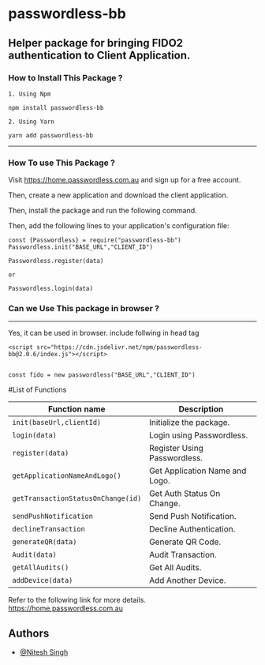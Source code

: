 

# passwordless-bb

Helper package for bringing FIDO2 authentication to Client Application.
---

### How to Install This Package ?
```
1. Using Npm

npm install passwordless-bb

2. Using Yarn

yarn add passwordless-bb

```

----
### How To use This Package ?

Visit https://home.passwordless.com.au and sign up for a free account.

Then, create a new application and download the client application.

Then, install the package and run the following command.

Then, add the following lines to your application's configuration file:

```
const {Passwordless} = require("passwordless-bb")
Passwordless.init("BASE_URL","CLIENT_ID")

Passwordless.register(data)

or

Passwordless.login(data)
```

### Can we Use This package in browser ?
---
Yes, it can be used in browser. include follwing in head tag

```
<script src="https://cdn.jsdelivr.net/npm/passwordless-bb@2.0.6/index.js"></script>


const fido = new passwordless("BASE_URL","CLIENT_ID")

```

#List of Functions

| Function name                      | Description                        |
| -------------                      | ------------------------------     |
| `init(baseUrl,clientId)`           | Initialize the package.            |
| `login(data)`                      | Login using Passwordless.          |
| `register(data)`                   | Register Using Passwordless.       |
| `getApplicationNameAndLogo()`      | Get Application Name and Logo.     |
|`getTransactionStatusOnChange(id)`  | Get Auth Status On Change.         |
|`sendPushNotification`              | Send Push Notification.            |
|`declineTransaction`                | Decline Authentication.            |
|`generateQR(data)`                  | Generate QR Code.                  |
|`Audit(data)`                       | Audit Transaction.                 |
|`getAllAudits()`                    | Get All Audits.                    |
|`addDevice(data)`                   | Add Another Device.                |



Refer to the following link for more details.
https://home.passwordless.com.au
## Authors

- [@Nitesh Singh](https://www.github.com/nitesh-bb)

